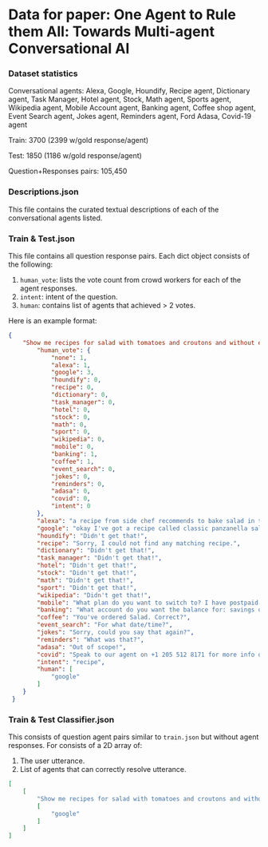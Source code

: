 # Data for paper: One Agent to Rule them All: Towards Multi-agent Conversational AI

### Dataset statistics

Conversational agents: Alexa, Google, Houndify, Recipe agent, Dictionary agent, Task Manager, Hotel agent, Stock, Math agent, Sports agent, Wikipedia agent, Mobile Account agent, Banking agent, Coffee shop agent, Event Search agent, Jokes agent, Reminders agent, Ford Adasa, Covid-19 agent

Train: 3700 (2399 w/gold response/agent)

Test: 1850 (1186 w/gold response/agent)

Question+Responses pairs: 105,450

### Descriptions.json

This file contains the curated textual descriptions of each of the conversational agents listed. 

### Train & Test.json

This file contains all question response pairs. Each dict object consists of the following:
1. `human_vote`: lists the vote count from crowd workers for each of the agent responses.
2. `intent`: intent of the question.
3. `human`: contains list of agents that achieved > 2 votes.

Here is an example format:
```json
{
    "Show me recipes for salad with tomatoes and croutons and without eggs food": {
        "human_vote": {
            "none": 1,
            "alexa": 1,
            "google": 3,
            "houndify": 0,
            "recipe": 0,
            "dictionary": 0,
            "task_manager": 0,
            "hotel": 0,
            "stock": 0,
            "math": 0,
            "sport": 0,
            "wikipedia": 0,
            "mobile": 0,
            "banking": 1,
            "coffee": 1,
            "event_search": 0,
            "jokes": 0,
            "reminders": 0,
            "adasa": 0,
            "covid": 0,
            "intent": 0
        },
        "alexa": "a recipe from side chef recommends to bake salad in the oven for 15 minutes at 450 degrees Fahrenheit it is recommended to boil tomato for 20 seconds to 30 seconds in boiling water on the stove please tomatoes in boiling water to make them easier to peel quickly place the tomatoes in an ice bath to stop the cooking process a recipe from the kitchen recommends to bake croutons in the oven for 5 minutes at 375 degrees Fahrenheit it is recommended to boil hard-boiled egg for 11 minutes on the stove",
        "google": "okay I've got a recipe called classic panzanella salad Tuscan style tomato and bread salad recipe from Serious Eats this recipe serves 6 and takes about 1 hour to make does that sound good",
        "houndify": "Didn't get that!",
        "recipe": "Sorry, I could not find any matching recipe.",
        "dictionary": "Didn't get that!",
        "task_manager": "Didn't get that!",
        "hotel": "Didn't get that!",
        "stock": "Didn't get that!",
        "math": "Didn't get that!",
        "sport": "Didn't get that!",
        "wikipedia": "Didn't get that!",
        "mobile": "What plan do you want to switch to? I have postpaid and prepaid plans.",
        "banking": "What account do you want the balance for: savings or checking?",
        "coffee": "You've ordered Salad. Correct?",
        "event_search": "For what date/time?",
        "jokes": "Sorry, could you say that again?",
        "reminders": "What was that?",
        "adasa": "Out of scope!",
        "covid": "Speak to our agent on +1 205 512 8171 for more info or you can visit the CDC on https://www.cdc.gov/coronavirus/2019-ncov/index.html or WHO on https://www.who.int/news-room/q-a-detail/q-a-coronaviruses.",
        "intent": "recipe",
        "human": [
            "google"
        ]
    }
 }
```

### Train & Test Classifier.json

This consists of question agent pairs similar to `train.json` but without agent responses. For consists of a 2D array of:
1. The user utterance.
2. List of agents that can correctly resolve utterance.

```json
[
    [
        "Show me recipes for salad with tomatoes and croutons and without eggs food",
        [
            "google"
        ]
    ]
]
```